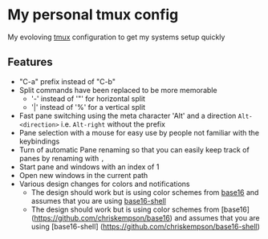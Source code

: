 
My personal tmux config
=========================

My evoloving [tmux](https://tmux.github.io/) configuration to get my systems setup quickly

Features
------------ 
- "C-a" prefix instead of "C-b"
- Split commands have been replaced to be more memorable
  - '-' instead of '"' for horizontal split
  - '|' instead of '%' for a vertical split
- Fast pane switching using the meta character 'Alt' and a direction `Alt-<direction>` i.e. `Alt-right` without the prefix
- Pane selection with a mouse for easy use by people not familiar with the keybindings
- Turn of automatic Pane renaming so that you can easily keep track of panes by renaming with `,`
- Start pane and windows with an index of 1
- Open new windows in the current path
- Various design changes for colors and notifications
  * The design should work but is using color schemes from [base16](https://github.com/chriskempson/base16) and assumes that you are using [base16-shell](https://github.com/chriskempson/base16-shell)
  * The design should work but is using color schemes from [base16] (https://github.com/chriskempson/base16) and assumes that you are using [base16-shell] (https://github.com/chriskempson/base16-shell)
